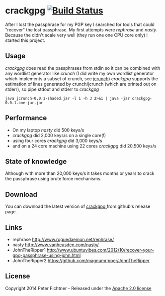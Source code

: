 # crackgpg [![Build Status](https://travis-ci.org/pfichtner/crackgpg.svg?branch=master)](https://travis-ci.org/pfichtner/crackgpg)

After I lost the passphrase for my PGP key I searched for tools that could "recover" the lost passphrase. 
My first attempts were *rephrase* and *nasty*. Because the didn't scale very well (they run one one CPU core only) I started this project.

## Usage
*crackgpg* does read the passphrases from stdin so it can be combined with any wordlist generator like *crunch* (I did write my own wordlist generator which implements a subset of crunch, see [jcrunch](https://github.com/pfichtner/jcrunch))
*crackgpg* supports the estimation of lines generated by crunch/jcrunch (which are printed out on stderr), so pipe stdout and stderr to *crackgpg*

```
java jcrunch-0.0.1-shaded.jar -l 1 -h 3 2>&1 | java -jar crackgpg-0.0.1.one-jar.jar
```

## Performance
* On my laptop *nasty* did 500 keys/s
* *crackgpg* did 2,000 keys/s on a single core(!)
* using four cores *crackgpg* did 3,000 keys/s
* and on a 24 core machine using 22 cores *crackgpg* did 20,500 keys/s

## State of knowledge
Although with more than 20,000 keys/s it takes months or years to crack the passphrase using brute force mechanisms. 

## Download
You can download the latest version of [ crackgpg ](https://github.com/pfichtner/crackgpg/releases/latest) from github's release page. 

## Links
* rephrase http://www.roguedaemon.net/rephrase/
* nasty http://www.vanheusden.com/nasty/
* JohnTheRipper1 http://www.ubuntuvibes.com/2012/10/recover-your-gpg-passphrase-using-john.html 
* JohnTheRipper2 https://github.com/magnumripper/JohnTheRipper

## License
Copyright 2014 Peter Fichtner - Released under the [Apache 2.0 license](http://www.apache.org/licenses/LICENSE-2.0.html)
